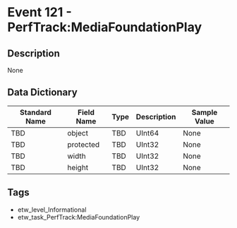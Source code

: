 # Event 121 - PerfTrack:MediaFoundationPlay

## Description
None

## Data Dictionary
|Standard Name|Field Name|Type|Description|Sample Value|
|---|---|---|---|---|
|TBD|object|TBD|UInt64|None|None|
|TBD|protected|TBD|UInt32|None|None|
|TBD|width|TBD|UInt32|None|None|
|TBD|height|TBD|UInt32|None|None|

## Tags
* etw_level_Informational
* etw_task_PerfTrack:MediaFoundationPlay